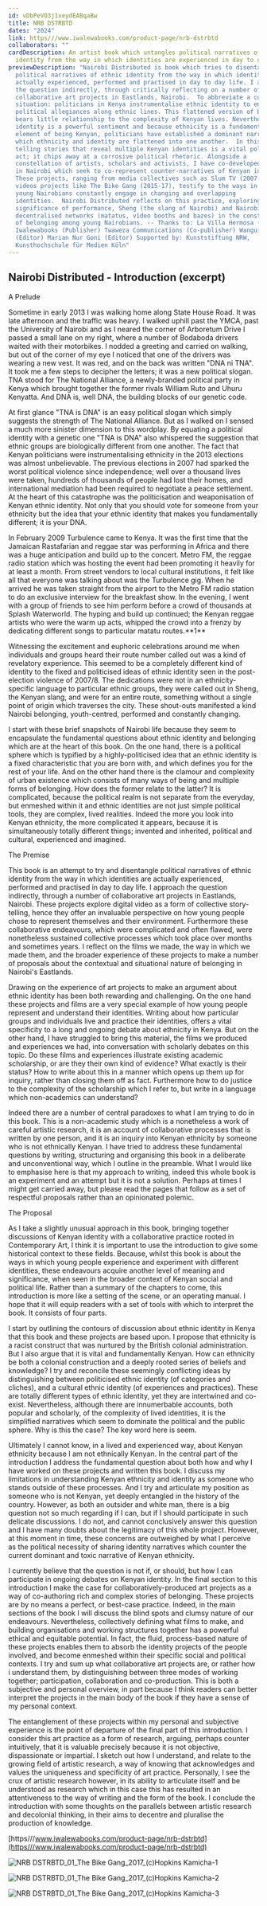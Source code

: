 ```yaml
---
id: vDbPeVO3j1xeydEABqaBw
title: NRB DSTRBTD
dates: "2024"
link: https///www.iwalewabooks.com/product-page/nrb-dstrbtd
collaborators: ""
cardDescription: An artist book which untangles political narratives of ethnic
  identity from the way in which identities are experienced in day to day life
previewDescription: "Nairobi Distributed is book which tries to disentangle
  political narratives of ethnic identity from the way in which identities are
  actually experienced, performed and practised in day to day life. I approach
  the question indirectly, through critically reflecting on a number of
  collaborative art projects in Eastlands, Nairobi.  To abbreviate a complex
  situation: politicians in Kenya instrumentalise ethnic identity to encourage
  political allegiances along ethnic lines. This flattened version of belonging
  bears little relationship to the complexity of Kenyan lives. Nevertheless, as
  identity is a powerful sentiment and because ethnicity is a fundamental
  element of being Kenyan, politicians have established a dominant narrative in
  which ethnicity and identity are flattened into one another.  In this context,
  telling stories that reveal multiple Kenyan identities is a vital political
  act; it chips away at a corrosive political rhetoric. Alongside a
  constellation of artists, scholars and activists, I have co-developed projects
  in Nairobi which seek to co-represent counter-narratives of Kenyan identity.
  These projects, ranging from media collectives such as Slum TV (2007-) to
  videos projects like The Bike Gang (2015-17), testify to the ways in which
  young Nairobians constantly engage in changing and overlapping
  identities.  Nairobi Distributed reflects on this practice, exploring the
  significance of performance, Sheng (the slang of Nairobi) and Nairobi’s
  decentralised networks (matatus, video booths and bazes) in the construction
  of belonging among young Nairobians. -- Thanks to: La Villa Hermosa (Design)
  Iwalewabooks (Publisher) Twaweza Communications (Co-publisher) Wangui Kimari
  (Editor) Marian Nur Goni (Editor) Supported by: Kunststiftung NRW,
  Kunsthochschule für Medien Köln"
---
```

## Nairobi Distributed - Introduction (excerpt)

A Prelude

Sometime in early 2013 I was walking home along State House Road. It was late afternoon and the traffic was heavy. I walked uphill past the YMCA, past the University of Nairobi and as I neared the corner of Arboretum Drive I passed a small lane on my right, where a number of Bodaboda drivers waited with their motorbikes. I nodded a greeting and carried on walking, but out of the corner of my eye I noticed that one of the drivers was wearing a new vest. It was red, and on the back was written "DNA ni TNA". It took me a few steps to decipher the letters; it was a new political slogan. TNA stood for The National Alliance, a newly-branded political party in Kenya which brought together the former rivals William Ruto and Uhuru Kenyatta. And DNA is, well DNA, the building blocks of our genetic code. 

At first glance "TNA is DNA" is an easy political slogan which simply suggests the strength of The National Alliance. But as I walked on I sensed a much more sinister dimension to this wordplay. By equating a political identity with a genetic one "TNA is DNA" also whispered the suggestion that ethnic groups are biologically different from one another. The fact that Kenyan politicians were instrumentalising ethnicity in the 2013 elections was almost unbelievable. The previous elections in 2007 had sparked the worst political violence since independence; well over a thousand lives were taken, hundreds of thousands of people had lost their homes, and international mediation had been required to negotiate a peace settlement. At the heart of this catastrophe was the politicisation and weaponisation of Kenyan ethnic identity. Not only that you should vote for someone from your ethnicity but the idea that your ethnic identity that makes you fundamentally different; it is your DNA. 

In February 2009 Turbulence came to Kenya. It was the first time that the Jamaican Rastafarian and reggae star was performing in Africa and there was a huge anticipation and build up to the concert. Metro FM, the reggae radio station which was hosting the event had been promoting it heavily for at least a month. From street vendors to local cultural institutions, it felt like all that everyone was talking about was the Turbulence gig. When he arrived he was taken straight from the airport to the Metro FM radio station to do an exclusive interview for the breakfast show. In the evening, I went with a group of friends to see him perform before a crowd of thousands at Splash Waterworld. The hyping and build up continued; the Kenyan reggae artists who were the warm up acts, whipped the crowd into a frenzy by dedicating different songs to particular matatu routes.\*\*1\*\*

Witnessing the excitement and euphoric celebrations around me when individuals and groups heard their route number called out was a kind of revelatory experience. This seemed to be a completely different kind of identity to the fixed and politicised ideas of ethnic identity seen in the post-election violence of 2007/8. The dedications were not in an ethnicity-specific language to particular ethnic groups, they were called out in Sheng, the Kenyan slang, and were for an entire route, something without a single point of origin which traverses the city. These shout-outs manifested a kind Nairobi belonging, youth-centred, performed and constantly changing.

I start with these brief snapshots of Nairobi life because they seem to encapsulate the fundamental questions about ethnic identity and belonging which are at the heart of this book. On the one hand, there is a political sphere which is typified by a highly-politicised idea that an ethnic identity is a fixed characteristic that you are born with, and which defines you for the rest of your life. And on the other hand there is the clamour and complexity of urban existence which consists of many ways of being and multiple forms of belonging. How does the former relate to the latter? It is complicated, because the political realm is not separate from the everyday, but enmeshed within it and ethnic identities are not just simple political tools, they are complex, lived realities. Indeed the more you look into Kenyan ethnicity, the more complicated it appears, because it is simultaneously totally different things; invented and inherited, political and cultural, experienced and imagined. 

The Premise

This book is an attempt to try and disentangle political narratives of ethnic identity from the way in which identities are actually experienced, performed and practised in day to day life. I approach the question indirectly, through a number of collaborative art projects in Eastlands, Nairobi. These projects explore digital video as a form of collective story-telling, hence they offer an invaluable perspective on how young people chose to represent themselves and their environment. Furthermore these collaborative endeavours, which were complicated and often flawed, were nonetheless sustained collective processes which took place over months and sometimes years. I reflect on the films we made, the way in which we made them, and the broader experience of these projects to make a number of proposals about the contextual and situational nature of belonging in Nairobi's Eastlands. 

Drawing on the experience of art projects to make an argument about ethnic identity has been both rewarding and challenging. On the one hand these projects and films are a very special example of how young people represent and understand their identities. Writing about how particular groups and individuals live and practice their identities, offers a vital specificity to a long and ongoing debate about ethnicity in Kenya. But on the other hand, I have struggled to bring this material, the films we produced and experiences we had, into conversation with scholarly debates on this topic. Do these films and experiences illustrate existing academic scholarship, or are they their own kind of evidence? What exactly is their status? How to write about this in a manner which opens up them up for inquiry, rather than closing them off as fact. Furthermore how to do justice to the complexity of the scholarship which I refer to, but write in a language which non-academics can understand?

Indeed there are a number of central paradoxes to what I am trying to do in this book. This is a non-academic study which is a nonetheless a work of careful artistic research, it is an account of collaborative processes that is written by one person, and it is an inquiry into Kenyan ethnicity by someone who is not ethnically Kenyan. I have tried to address these fundamental questions by writing, structuring and organising this book in a deliberate and unconventional way, which I outline in the preamble. What I would like to emphasise here is that my approach to writing, indeed this whole book is an experiment and an attempt but it is not a solution. Perhaps at times I might get carried away, but please read the pages that follow as a set of respectful proposals rather than an opinionated polemic.

The Proposal

As I take a slightly unusual approach in this book, bringing together discussions of Kenyan identity with a collaborative practice rooted in Contemporary Art, I think it is important to use the introduction to give some historical context to these fields. Because, whilst this book is about the ways in which young people experience and experiment with different identities, these endeavours acquire another level of meaning and significance, when seen in the broader context of Kenyan social and political life. Rather than a summary of the chapters to come, this introduction is more like a setting of the scene, or an operating manual. I hope that it will equip readers with a set of tools with which to interpret the book. It consists of four parts. 

I start by outlining the contours of discussion about ethnic identity in Kenya that this book and these projects are based upon. I propose that ethnicity is a racist construct that was nurtured by the British colonial administration. But I also argue that it is vital and fundamentally Kenyan. How can ethnicity be both a colonial construction and a deeply rooted series of beliefs and knowledge? I try and reconcile these seemingly conflicting ideas by distinguishing between politicised ethnic identity (of categories and cliches), and a cultural ethnic identity (of experiences and practices). These are totally different types of ethnic identity, yet they are intertwined and co-exist. Nevertheless, although there are innumerbable accounts, both popular and scholarly, of the complexity of lived identities, it is the simplified narratives which seem to dominate the political and the public sphere. Why is this the case? The key word here is seem.

Ultimately I cannot know, in a lived and experienced way, about Kenyan ethnicity because I am not ethnically Kenyan. In the central part of the introduction I address the fundamental question about both how and why I have worked on these projects and written this book. I discuss my limitations in understanding Kenyan ethnicity and identity as someone who stands outside of these processes. And I try and articulate my position as someone who is not Kenyan, yet deeply entangled in the history of the country. However, as both an outsider and white man, there is a big question not so much regarding if I can, but if I should participate in such delicate discussions. I do not, and cannot conclusively answer this question and I have many doubts about the legitimacy of this whole project. However, at this moment in time, these concerns are outweighed by what I perceive as the political necessity of sharing identity narratives which counter the current dominant and toxic narrative of Kenyan ethnicity.

I currently believe that the question is not if, or should, but how I can participate in ongoing debates on Kenyan identity. In the final section to this introduction I make the case for collaboratively-produced art projects as a way of co-authoring rich and complex stories of belonging. These projects are by no means a perfect, or best-case practice. Indeed, in the main sections of the book I will discuss the blind spots and clumsy nature of our endeavours. Nevertheless, collectively defining what films to make, and building organisations and working structures together has a powerful ethical and equitable potential. In fact, the fluid, process-based nature of these projects enables them to absorb the identity projects of the people involved, and become enmeshed within their specific social and political contexts. I try and sum up what collaborative art projects are, or rather how i understand them, by distinguishing between three modes of working together; participation, collaboration and co-production. This is both a subjective and personal overview, in part because I think readers can better interpret the projects in the main body of the book if they have a sense of my personal context.

The entanglement of these projects within my personal and subjective experience is the point of departure of the final part of this introduction. I consider this art practice as a form of research, arguing, perhaps counter intuitively, that it is valuable precisely because it is not objective, dispassionate or impartial. I sketch out how I understand, and relate to the growing field of artistic research, a way of knowing that acknowledges and values the uniqueness and specificity of art practice. Personally, I see the crux of artistic research however, in its ability to articulate itself and be understood as research which in this case this has resulted in an attentiveness to the way of writing and the form of the book. I conclude the introduction with some thoughts on the parallels between artistic research and decolonial thinking, in their aims to decentre and pluralise the production of knowledge.

[https///www.iwalewabooks.com/product-page/nrb-dstrbtd](https///www.iwalewabooks.com/product-page/nrb-dstrbtd)

[](https///www.iwalewabooks.com/product-page/nrb-dstrbtd)

![](/assets/nrb-dstrbtd_01_the-bike-gang_2017_-c-hopkins-kamicha-1.jpg "NRB DSTRBTD_01_The Bike Gang_2017_(c)Hopkins Kamicha-1")

![](/assets/nrb-dstrbtd_01_the-bike-gang_2017_-c-hopkins-kamicha-2.jpg "NRB DSTRBTD_01_The Bike Gang_2017_(c)Hopkins Kamicha-2")

![](/assets/nrb-dstrbtd_01_the-bike-gang_2017_-c-hopkins-kamicha-3.jpg "NRB DSTRBTD_01_The Bike Gang_2017_(c)Hopkins Kamicha-3")
